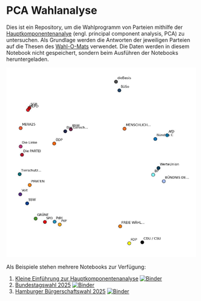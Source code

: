 # PCA Wahlanalyse

Dies ist ein Repository, um die Wahlprogramm von Parteien mithilfe der [Hauptkomponentenanalye](https://de.wikipedia.org/wiki/Hauptkomponentenanalyse) (engl. principal component analysis, PCA) zu untersuchen. Als Grundlage werden die Antworten der jeweiligen Parteien auf die Thesen des [Wahl-O-Mats](https://www.wahl-o-mat.de/) verwendet. Die Daten werden in diesem Notebook nicht gespeichert, sondern beim Ausführen der Notebooks heruntergeladen.

![PCA Wahlanalyse zur Bundestagswahl 2025](notebooks/pca_btw25.jpg)

Als Beispiele stehen mehrere Notebooks zur Verfügung:

1. [Kleine Einführung zur Hauptkomponentenanalyse](notebooks/beispiel_pca.ipynb) [![Binder](https://mybinder.org/badge_logo.svg)](https://mybinder.org/v2/gh/stammler/pca_wahlanalyse/HEAD?labpath=notebooks%2Fbeispiel_pca.ipynb)
2. [Bundestagswahl 2025](notebooks/beispiel_btw2025.ipynb) [![Binder](https://mybinder.org/badge_logo.svg)](https://mybinder.org/v2/gh/stammler/pca_wahlanalyse/HEAD?labpath=notebooks%2Fbeispiel_btw2025.ipynb)
3. [Hamburger Bürgerschaftswahl 2025](notebooks/beispiel_hh2025.ipynb) [![Binder](https://mybinder.org/badge_logo.svg)](https://mybinder.org/v2/gh/stammler/pca_wahlanalyse/HEAD?labpath=notebooks%2Fbeispiel_hh2025.ipynb)